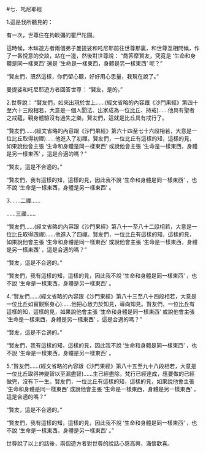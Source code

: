 #七．吒尼耶經

1.這是我所聽見的：

有一次，世尊住在拘睒彌的瞿尸陀園。

這時候，木缽遊方者兩個弟子曼提娑和吒尼耶前往世尊那裏，和世尊互相問候，作了一番悅意的交談，站在一邊，然後對世尊說： “喬答摩賢友，究竟是 ‘生命和身體是同一樣東西’ 還是 ‘生命是一樣東西，身體是另一樣東西’ 呢？”

“賢友們，既然這樣，你們留心聽，好好用心思量，我現在說了。”

曼提娑和吒尼耶遊方者回答世尊： “賢友，是的。”

2.世尊說： “賢友們，如來出現於世上……(經文省略的內容跟《沙門果經》第四十至六十三段相若，大意是一個人聞法、出家成為一位比丘、持戒)……他具有聖者之戒蘊，親身體驗沒有過失之樂。賢友們，這就是比丘具有戒行了。

“賢友們……(經文省略的內容跟《沙門果經》第六十四至七十六段相若，大意是一位比丘取得初禪)……他進入了初禪。賢友們，一位比丘有這樣的知，這樣的見，如果說他會主張 ‘生命和身體是同一樣東西’ 或說他會主張 ‘生命是一樣東西，身體是另一樣東西’ ，這是合適的嗎？”

“賢友，這是不合適的。”

“賢友們，我有這樣的知，這樣的見，因此我不說 ‘生命和身體是同一樣東西’ ，也不說 ‘生命是一樣東西，身體是另一樣東西’ 。

3.……二禪……

……三禪……

“賢友們……(經文省略的內容跟《沙門果經》第八十一至八十二段相若，大意是一位比丘取得四禪)……他進入了四禪。賢友們，一位比丘有這樣的知，這樣的見，如果說他會主張 ‘生命和身體是同一樣東西’ 或說他會主張 ‘生命是一樣東西，身體是另一樣東西’ ，這是合適的嗎？”

“賢友，這是不合適的。”

“賢友們，我有這樣的知，這樣的見，因此我不說 ‘生命和身體是同一樣東西’ ，也不說 ‘生命是一樣東西，身體是另一樣東西’ 。

4.“賢友們……(經文省略的內容跟《沙門果經》第八十三至八十四段相若，大意是一位比丘如實觀察身心)……他把心致力於知見，導向知見。賢友們，一位比丘有這樣的知，這樣的見，如果說他會主張 ‘生命和身體是同一樣東西’ 或說他會主張 ‘生命是一樣東西，身體是另一樣東西’ ，這是合適的嗎？”

“賢友，這是不合適的。”

“賢友們，我有這樣的知，這樣的見，因此我不說 ‘生命和身體是同一樣東西’ ，也不說 ‘生命是一樣東西，身體是另一樣東西’ 。

5.“賢友們……(經文省略的內容跟《沙門果經》第八十五至九十八段相若，大意是一位比丘取得神變智以至漏盡智)……生已經盡除，梵行已經達成，應要做的已經做完，沒有下一生。賢友們，一位比丘有這樣的知，這樣的見，如果說他會主張 ‘生命和身體是同一樣東西’ 或說他會主張 ‘生命是一樣東西，身體是另一樣東西’ ，這是合適的嗎？”

“賢友，這是不合適的。”

“賢友們，我有這樣的知，這樣的見，因此我不說 ‘生命和身體是同一樣東西’ ，也不說 ‘生命是一樣東西，身體是另一樣東西’ 。”

世尊說了以上的話後，兩個遊方者對世尊的說話心感高興，滿懷歡喜。 

